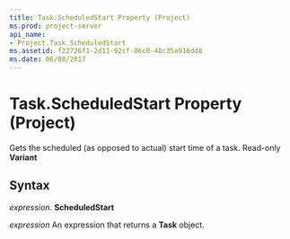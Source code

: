 ```yaml
---
title: Task.ScheduledStart Property (Project)
ms.prod: project-server
api_name:
- Project.Task.ScheduledStart
ms.assetid: f22726f1-2d11-92cf-86c8-48c35a916dd8
ms.date: 06/08/2017
---
```



# Task.ScheduledStart Property (Project)

Gets the scheduled (as opposed to actual) start time of a task. Read-only **Variant**


## Syntax

 _expression_. **ScheduledStart**

 _expression_ An expression that returns a **Task** object.


